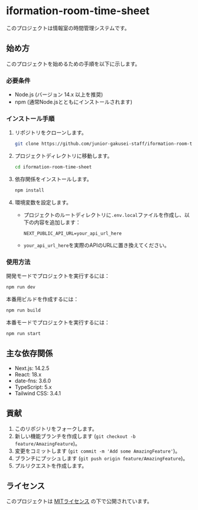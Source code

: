 # iformation-room-time-sheet

このプロジェクトは情報室の時間管理システムです。

## 始め方

このプロジェクトを始めるための手順を以下に示します。

### 必要条件

- Node.js (バージョン 14.x 以上を推奨)
- npm (通常Node.jsとともにインストールされます)

### インストール手順

1. リポジトリをクローンします。

   ```bash
   git clone https://github.com/junior-gakusei-staff/iformation-room-time-sheet.git
   ```

2. プロジェクトディレクトリに移動します。

   ```bash
   cd iformation-room-time-sheet
   ```

3. 依存関係をインストールします。

   ```bash
   npm install
   ```

4. 環境変数を設定します。
   - プロジェクトのルートディレクトリに`.env.local`ファイルを作成し、以下の内容を追加します：
     ```
     NEXT_PUBLIC_API_URL=your_api_url_here
     ```
   - `your_api_url_here`を実際のAPIのURLに置き換えてください。

### 使用方法

開発モードでプロジェクトを実行するには：

```bash
npm run dev
```

本番用ビルドを作成するには：

```bash
npm run build
```

本番モードでプロジェクトを実行するには：

```bash
npm run start
```

## 主な依存関係

- Next.js: 14.2.5
- React: 18.x
- date-fns: 3.6.0
- TypeScript: 5.x
- Tailwind CSS: 3.4.1

## 貢献

1. このリポジトリをフォークします。
2. 新しい機能ブランチを作成します (`git checkout -b feature/AmazingFeature`)。
3. 変更をコミットします (`git commit -m 'Add some AmazingFeature'`)。
4. ブランチにプッシュします (`git push origin feature/AmazingFeature`)。
5. プルリクエストを作成します。

## ライセンス

このプロジェクトは [MITライセンス](https://opensource.org/licenses/MIT) の下で公開されています。

